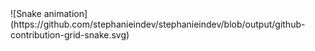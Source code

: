 <div> 
  ![Snake animation](https://github.com/stephanieindev/stephanieindev/blob/output/github-contribution-grid-snake.svg)

</div>
